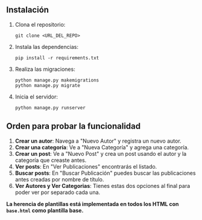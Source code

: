 ## Instalación

1. Clona el repositorio:
   ```
   git clone <URL_DEL_REPO>
   ```
2. Instala las dependencias:
   ```
   pip install -r requirements.txt
   ```
3. Realiza las migraciones:
   ```
   python manage.py makemigrations
   python manage.py migrate
   ```
4. Inicia el servidor:
   ```
   python manage.py runserver
   ```

## Orden para probar la funcionalidad

1. **Crear un autor**: Navega a "Nuevo Autor" y registra un nuevo autor.
2. **Crear una categoría**: Ve a "Nueva Categoría" y agrega una categoría.
3. **Crear un post**: Ve a "Nuevo Post" y crea un post usando el autor y la categoría que creaste antes.
4. **Ver posts**: En "Ver Publicaciones" encontrarás el listado.
5. **Buscar posts**: En "Buscar Publicación" puedes buscar las publicaciones antes creadas por nombre de título.
6. **Ver Autores y Ver Categorias**: Tienes estas dos opciones al final para poder ver por separado cada una.

**La herencia de plantillas está implementada en todos los HTML con `base.html` como plantilla base.**
